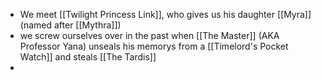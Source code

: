 + We meet [[Twilight Princess Link]], who gives us his daughter [[Myra]] (named after [[Mythra]])
+ we screw ourselves over in the past when [[The Master]] (AKA Professor Yana) unseals his memorys from a [[Timelord's Pocket Watch]] and steals [[The Tardis]]
+ 